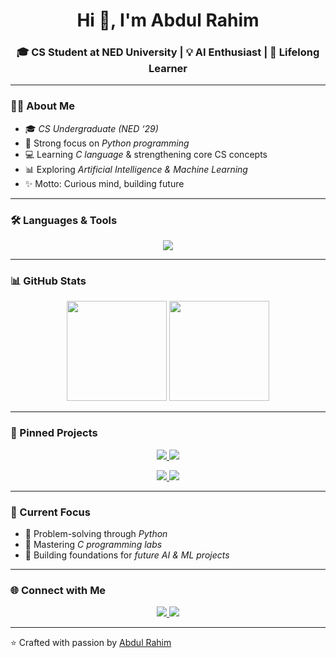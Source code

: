 <!-- Profile README for Abdul Rahim -->

<h1 align="center">Hi 👋, I'm Abdul Rahim</h1>
<h3 align="center">🎓 CS Student at NED University | 💡 AI Enthusiast | 🚀 Lifelong Learner</h3>

---

### 👨‍💻 About Me
- 🎓 *CS Undergraduate (NED ‘29)*  
- 📌 Strong focus on *Python programming*  
- 💻 Learning *C language* & strengthening core CS concepts  
- 📊 Exploring *Artificial Intelligence & Machine Learning*  
- ✨ Motto: Curious mind, building future  

---

### 🛠️ Languages & Tools
<p align="center">
  <img src="https://skillicons.dev/icons?i=python,c,github,vscode" />
</p>

---

### 📊 GitHub Stats
<p align="center">
  <img src="https://github-readme-stats.vercel.app/api?username=abdulrahim&show_icons=true&theme=tokyonight" height="160" />
  <img src="https://github-readme-stats.vercel.app/api/top-langs/?username=abdulrahim&layout=compact&theme=tokyonight&langs_count=6&hide=html,css" height="160" />
</p>

---

### 📌 Pinned Projects
<p align="center">
  <a href="https://github.com/YOUR-GITHUB/nature-journal">
    <img src="https://github-readme-stats.vercel.app/api/pin/?username=YOUR-GITHUB&repo=nature-journal&theme=tokyonight" />
  </a>
  <a href="https://github.com/YOUR-GITHUB/certificate-maker">
    <img src="https://github-readme-stats.vercel.app/api/pin/?username=YOUR-GITHUB&repo=certificate-maker&theme=tokyonight" />
  </a>
</p>

<p align="center">
  <a href="https://github.com/YOUR-GITHUB/portfolio-website">
    <img src="https://github-readme-stats.vercel.app/api/pin/?username=YOUR-GITHUB&repo=portfolio-website&theme=tokyonight" />
  </a>
  <a href="https://github.com/YOUR-GITHUB/c-language-labs">
    <img src="https://github-readme-stats.vercel.app/api/pin/?username=YOUR-GITHUB&repo=c-language-labs&theme=tokyonight" />
  </a>
</p>

---

### 🌱 Current Focus
- 🔎 Problem-solving through *Python*  
- 📘 Mastering *C programming labs*  
- 🚀 Building foundations for *future AI & ML projects*  

---

### 🌐 Connect with Me
<p align="center">
  <a href="https://linkedin.com/in/YOUR-LINK" target="_blank">
    <img src="https://img.shields.io/badge/LinkedIn-blue?style=for-the-badge&logo=linkedin" />
  </a>
  <a href="https://github.com/YOUR-GITHUB" target="_blank">
    <img src="https://img.shields.io/badge/GitHub-black?style=for-the-badge&logo=github" />
  </a>
</p>

---

⭐️ Crafted with passion by [Abdul Rahim](https://github.com/YOUR-GITHUB)
